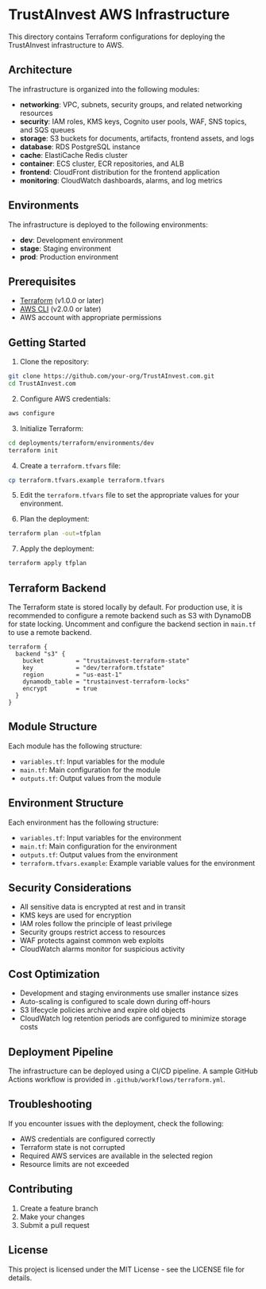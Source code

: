 # TrustAInvest AWS Infrastructure

This directory contains Terraform configurations for deploying the TrustAInvest infrastructure to AWS.

## Architecture

The infrastructure is organized into the following modules:

- **networking**: VPC, subnets, security groups, and related networking resources
- **security**: IAM roles, KMS keys, Cognito user pools, WAF, SNS topics, and SQS queues
- **storage**: S3 buckets for documents, artifacts, frontend assets, and logs
- **database**: RDS PostgreSQL instance
- **cache**: ElastiCache Redis cluster
- **container**: ECS cluster, ECR repositories, and ALB
- **frontend**: CloudFront distribution for the frontend application
- **monitoring**: CloudWatch dashboards, alarms, and log metrics

## Environments

The infrastructure is deployed to the following environments:

- **dev**: Development environment
- **stage**: Staging environment
- **prod**: Production environment

## Prerequisites

- [Terraform](https://www.terraform.io/downloads.html) (v1.0.0 or later)
- [AWS CLI](https://aws.amazon.com/cli/) (v2.0.0 or later)
- AWS account with appropriate permissions

## Getting Started

1. Clone the repository:

```bash
git clone https://github.com/your-org/TrustAInvest.com.git
cd TrustAInvest.com
```

2. Configure AWS credentials:

```bash
aws configure
```

3. Initialize Terraform:

```bash
cd deployments/terraform/environments/dev
terraform init
```

4. Create a `terraform.tfvars` file:

```bash
cp terraform.tfvars.example terraform.tfvars
```

5. Edit the `terraform.tfvars` file to set the appropriate values for your environment.

6. Plan the deployment:

```bash
terraform plan -out=tfplan
```

7. Apply the deployment:

```bash
terraform apply tfplan
```

## Terraform Backend

The Terraform state is stored locally by default. For production use, it is recommended to configure a remote backend such as S3 with DynamoDB for state locking. Uncomment and configure the backend section in `main.tf` to use a remote backend.

```hcl
terraform {
  backend "s3" {
    bucket         = "trustainvest-terraform-state"
    key            = "dev/terraform.tfstate"
    region         = "us-east-1"
    dynamodb_table = "trustainvest-terraform-locks"
    encrypt        = true
  }
}
```

## Module Structure

Each module has the following structure:

- `variables.tf`: Input variables for the module
- `main.tf`: Main configuration for the module
- `outputs.tf`: Output values from the module

## Environment Structure

Each environment has the following structure:

- `variables.tf`: Input variables for the environment
- `main.tf`: Main configuration for the environment
- `outputs.tf`: Output values from the environment
- `terraform.tfvars.example`: Example variable values for the environment

## Security Considerations

- All sensitive data is encrypted at rest and in transit
- KMS keys are used for encryption
- IAM roles follow the principle of least privilege
- Security groups restrict access to resources
- WAF protects against common web exploits
- CloudWatch alarms monitor for suspicious activity

## Cost Optimization

- Development and staging environments use smaller instance sizes
- Auto-scaling is configured to scale down during off-hours
- S3 lifecycle policies archive and expire old objects
- CloudWatch log retention periods are configured to minimize storage costs

## Deployment Pipeline

The infrastructure can be deployed using a CI/CD pipeline. A sample GitHub Actions workflow is provided in `.github/workflows/terraform.yml`.

## Troubleshooting

If you encounter issues with the deployment, check the following:

- AWS credentials are configured correctly
- Terraform state is not corrupted
- Required AWS services are available in the selected region
- Resource limits are not exceeded

## Contributing

1. Create a feature branch
2. Make your changes
3. Submit a pull request

## License

This project is licensed under the MIT License - see the LICENSE file for details.
